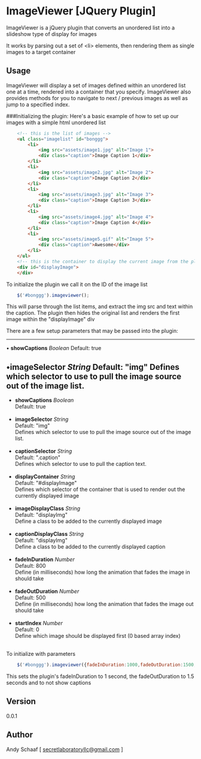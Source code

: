 ImageViewer [JQuery Plugin]
===========

ImageViewer is a jQuery plugin that converts an unordered list into a slideshow type of display for images

It works by parsing out a set of &lt;li&gt; elements, then rendering them as single images to a target container
	
## Usage
ImageViewer will display a set of images defined within an unordered list one at a time, rendered into a container that you specify.
ImageViewer also provides methods for you to navigate to next / previous images as well as jump to a specified index.

###Initializing the plugin:
Here's a basic example of how to set up our images with a simple html unordered list

```html
	<!-- this is the list of images -->
	<ul class="imagelist" id="bonggg">
		<li>
			<img src="assets/image1.jpg" alt="Image 1">
			<div class="caption">Image Caption 1</div>
		</li>
		<li>
			<img src="assets/image2.jpg" alt="Image 2">
			<div class="caption">Image Caption 2</div>
		</li>
		<li>
			<img src="assets/image3.jpg" alt="Image 3">
			<div class="caption">Image Caption 3</div>
		</li>
		<li>
			<img src="assets/image4.jpg" alt="Image 4">
			<div class="caption">Image Caption 4</div>
		</li>
		<li>
			<img src="assets/image5.gif" alt="Image 5">
			<div class="caption">Awesome</div>
		</li>
	</ul>
	<!-- this is the container to display the current image from the plugin -->
	<div id="displayImage">
	</div>
```

To initialize the plugin we call it on the ID of the image list
```javascript
	$('#bonggg').imageviewer();
```
This will parse through the list items, and extract the img src and text within the caption.
The plugin then hides the original list and renders the first image within the "displayImage" div

There are a few setup parameters that may be passed into the plugin:

------------------------------------------------------------------------
• <b>showCaptions</b>
<i>Boolean</i>
Default: true

•<b>imageSelector</b>
<i>String</i>
Default: "img"
Defines which selector to use to pull the image source out of the image list.
------------------------------------------------------------------------

<ul>
	<li>
		<b>showCaptions</b>
		<i>Boolean</i><br/>
		Default: true
		<br/><br/>
	</li>
	<li>
		<b>imageSelector</b>
		<i>String</i><br/>
		Default: "img"<br/>
		Defines which selector to use to pull the image source out of the image list.
		<br/><br/>
	</li>
	<li>
		<b>captionSelector</b>
		<i>String</i><br/>
		Default: ".caption"<br/>
		Defines which selector to use to pull the caption text.
		<br/><br/>
	</li>
	<li>
		<b>displayContainer</b>
		<i>String</i><br/>
		Default: "#displayImage"<br/>
		Defines which selector of the container that is used to render out the currently displayed image
		<br/><br/>
	</li>
	<li>
		<b>imageDisplayClass</b>
		<i>String</i><br/>
		Default: "displayImg"<br/>
		Define a class to be added to the currently displayed image
		<br/><br/>
	</li>
	<li>
		<b>captionDisplayClass</b>
		<i>String</i><br/>
		Default: "displayImg"<br/>
		Define a class to be added to the currently displayed caption
		<br/><br/>
	</li>
	<li>
		<b>fadeInDuration</b>
		<i>Number</i><br/>
		Default: 800<br/>
		Define (in milliseconds) how long the animation that fades the image in should take
		<br/><br/>
	</li>
	<li>
		<b>fadeOutDuration</b>
		<i>Number</i><br/>
		Default: 500<br/>
		Define (in milliseconds) how long the animation that fades the image out should take
		<br/><br/>
	</li>
	<li>
		<b>startIndex</b>
		<i>Number</i><br/>
		Default: 0<br/>
		Define which image should be displayed first (0 based array index)
		<br/><br/>
	</li>
</ul>

To initialize with parameters
```javascript
	$('#bonggg').imageviewer({fadeInDuration:1000,fadeOutDuration:1500,showCaptions:false});
```
This sets the plugin's fadeInDuration to 1 second, the fadeOutDuration to 1.5 seconds and to not show captions


## Version
0.0.1

## Author
Andy Schaaf [ secretlaboratoryllc@gmail.com ]
